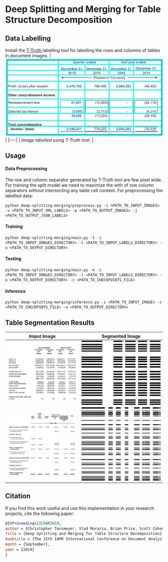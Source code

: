 # Deep Splitting and Merging for Table Structure Decomposition

## Data Labelling
Install the [T-Truth ](https://github.com/sohaib023/T-Truth "T-Truth ")labelling tool for labelling the rows and columns of tables in document images.
| ![labelling-1.jpg](./deep-splitting-merging/output/data/labelling-1.png?raw=true) | 
|:--:| 
| *Image labelled using T-Truth tool.* |

## Usage

#### Data Preprocessing
The row and column separator generated by T-Truth tool are few pixel wide. For training the split model we need to maximize the with of row column separators without intersecting any table cell content.
For preprocessing the labelled data:
```
python deep-splitting-merging/preprocess.py -i <PATH_TO_INPUT_IMAGES> -x <PATH_TO_INPUT_XML_LABELS> -p <PATH_TO_OUTPUT_IMAGES> -j <PATH_TO_OUTPUT_JSON_LABELS>
```
#### Training
```
python deep-splitting-merging/main.py -t -i <PATH_TO_INPUT_IMAGES_DIRECTORY> -l <PATH_TO_INPUT_LABELS_DIRECTORY> -o <PATH_TO_OUTPUT_DIRECTORY>
```

#### Testing 
```
python deep-splitting-merging/main.py -e -i <PATH_TO_INPUT_IMAGES_DIRECTORY> -l <PATH_TO_INPUT_LABELS_DIRECTORY> -o <PATH_TO_OUTPUT_DIRECTORY> -c <PATH_TO_CHECKPOINTS_FILE>
```

#### Inference
```
python deep-splitting-merging/inference.py -i <PATH_TO_INPUT_IMAGE> -c <PATH_TO_CHECKPINTS_FILE> -o <PATH_TO_OUTPUT_DIRECTORY>
```

## Table Segmentation Results
<!-- <img src="./deep-splitting-merging/output/data/239.jpg" width="500" height="500">  -->
Imput Image                |  Segmented Image
:-------------------------:|:-------------------------:
![input-image](./deep-splitting-merging/output/data/239.jpg)   |  ![segmented-image](./deep-splitting-merging/output/data/239-segmented.jpg)
![input-image](./deep-splitting-merging/output/data/1086.jpg)   |  ![segmented-image](./deep-splitting-merging/output/data/1086-segmented.jpg)

## Citation
If you find this work useful and use this implementation in your research projects, cite the following paper:
```bibtex
@InProceedings{ICDAR2019,
author = {Christopher Tensmeyer, Vlad Morariu, Brian Price, Scott Cohen and Tony Martinez},
title = {Deep Splitting and Merging for Table Structure Decomposition},
booktitle = {The 15th IAPR International Conference on Document Analysis and Recognition (ICDAR)},
month = {September},
year = {2019}
}
```
